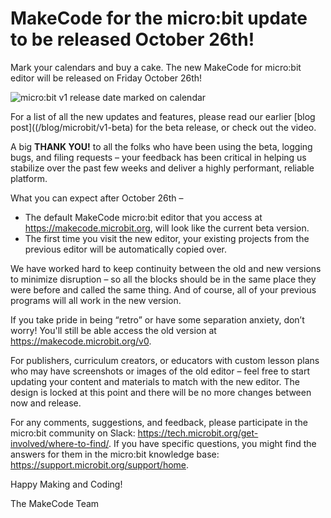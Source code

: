 # MakeCode for the micro:bit update to be released October 26th!

Mark your calendars and buy a cake. The new MakeCode for micro:bit editor will be released on Friday October 26th!

![micro:bit v1 release date marked on calendar](/static/blog/microbit/v1-release-date/mark-calendar.jpg)

For a list of all the new updates and features, please read our earlier [blog post]((/blog/microbit/v1-beta) for the beta release, or check out the video.

A big **THANK YOU!** to all the folks who have been using the beta, logging bugs, and filing requests – your feedback has been critical in helping us stabilize over the past few weeks and deliver a highly performant, reliable platform.

What you can expect after October 26th –

* The default MakeCode micro:bit editor that you access at https://makecode.microbit.org, will look like the current beta version.
* The first time you visit the new editor, your existing projects from the previous editor will be automatically copied over.

We have worked hard to keep continuity between the old and new versions to minimize disruption – so all the blocks should be in the same place they were before and called the same thing. And of course, all of your previous programs will all work in the new version.

If you take pride in being “retro” or have some separation anxiety, don’t worry! You'll still be able access the old version at https://makecode.microbit.org/v0.

For publishers, curriculum creators, or educators with custom lesson plans who may have screenshots or images of the old editor – feel free to start updating your content and materials to match with the new editor. The design is locked at this point and there will be no more changes between now and release.

For any comments, suggestions, and feedback, please participate in the micro:bit community on Slack: https://tech.microbit.org/get-involved/where-to-find/. If you have specific questions, you might find the answers for them in the micro:bit knowledge base: https://support.microbit.org/support/home. 

Happy Making and Coding!

The MakeCode Team